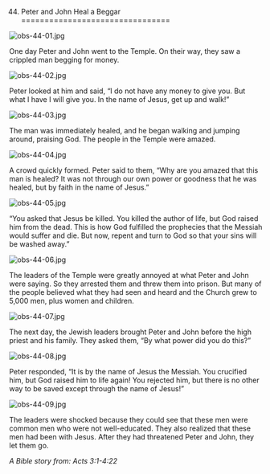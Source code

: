 44. Peter and John Heal a Beggar
================================

![obs-44-01.jpg](/_media/en/obs/obs-44-01.jpg?w=640&h=360&tok=425e4c "obs-44-01.jpg")

One day Peter and John went to the Temple. On their way, they saw a
crippled man begging for money.

![obs-44-02.jpg](/_media/en/obs/obs-44-02.jpg?w=640&h=360&tok=4d56ce "obs-44-02.jpg")

Peter looked at him and said, “I do not have any money to give you. But
what I have I will give you. In the name of Jesus, get up and walk!”

![obs-44-03.jpg](/_media/en/obs/obs-44-03.jpg?w=640&h=360&tok=1f6808 "obs-44-03.jpg")

The man was immediately healed, and he began walking and jumping around,
praising God. The people in the Temple were amazed.

![obs-44-04.jpg](/_media/en/obs/obs-44-04.jpg?w=640&h=360&tok=c630bf "obs-44-04.jpg")

A crowd quickly formed. Peter said to them, “Why are you amazed that
this man is healed? It was not through our own power or goodness that he
was healed, but by faith in the name of Jesus.”

![obs-44-05.jpg](/_media/en/obs/obs-44-05.jpg?w=640&h=360&tok=0c179c "obs-44-05.jpg")

“You asked that Jesus be killed. You killed the author of life, but God
raised him from the dead. This is how God fulfilled the prophecies that
the Messiah would suffer and die. But now, repent and turn to God so
that your sins will be washed away.”

![obs-44-06.jpg](/_media/en/obs/obs-44-06.jpg?w=640&h=360&tok=c56bee "obs-44-06.jpg")

The leaders of the Temple were greatly annoyed at what Peter and John
were saying. So they arrested them and threw them into prison. But many
of the people believed what they had seen and heard and the Church grew
to 5,000 men, plus women and children.

![obs-44-07.jpg](/_media/en/obs/obs-44-07.jpg?w=640&h=360&tok=5b893b "obs-44-07.jpg")

The next day, the Jewish leaders brought Peter and John before the high
priest and his family. They asked them, “By what power did you do this?”

![obs-44-08.jpg](/_media/en/obs/obs-44-08.jpg?w=640&h=360&tok=56c426 "obs-44-08.jpg")

Peter responded, “It is by the name of Jesus the Messiah. You crucified
him, but God raised him to life again! You rejected him, but there is no
other way to be saved except through the name of Jesus!”

![obs-44-09.jpg](/_media/en/obs/obs-44-09.jpg?w=640&h=360&tok=0ce8d6 "obs-44-09.jpg")

The leaders were shocked because they could see that these men were
common men who were not well-educated. They also realized that these men
had been with Jesus. After they had threatened Peter and John, they let
them go.

*A Bible story from: Acts 3:1-4:22*
